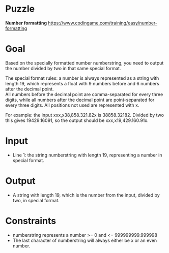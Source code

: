 # Puzzle
**Number formatting** https://www.codingame.com/training/easy/number-formatting

# Goal
Based on the specially formatted number numberstring, you need to output the number divided by two in that same special format.

The special format rules: a number is always represented as a string with length 19, which represents a float with 9 numbers before and 6 numbers after the decimal point.   
All numbers before the decimal point are comma-separated for every three digits, while all numbers after the decimal point are point-separated for every three digits. All positions not used are represented with x.

For example: the input xxx,x38,858.321.82x is 38858.32182. Divided by two this gives 19429.16091, so the output should be xxx,x19,429.160.91x.

# Input
* Line 1: the string numberstring with length 19, representing a number in special format.

# Output
* A string with length 19, which is the number from the input, divided by two, in special format.

# Constraints
* numberstring represents a number >= 0 and <= 999999999.999998
* The last character of numberstring will always either be x or an even number.

